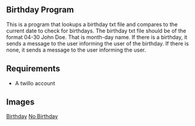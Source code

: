 ## Birthday Program
This is a program that lookups a birthday txt file and compares to the current date to check for birthdays.
The birthday txt file should be of the format 04-30 John Doe. That is month-day name.
If there is a birthday, it sends a message to the user informing the user of the birthday.
If there is none, it sends a message to the user informing the user.

## Requirements
* A twillo account

## Images
[Birthday](images/1.jpg "Birthday")
[No Birthday](images/2.jpg "No Birthday")
